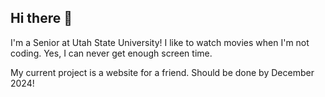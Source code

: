## Hi there 👋

I'm a Senior at Utah State University! I like to watch movies when I'm not coding. Yes, I can never get enough screen time.

My current project is a website for a friend. Should be done by December 2024!
<!--
**MitchellClove/MitchellClove** is a ✨ _special_ ✨ repository because its `README.md` (this file) appears on your GitHub profile.

Here are some ideas to get you started:

- 🔭 I’m currently working on ...
- 🌱 I’m currently learning ...
- 👯 I’m looking to collaborate on ...
- 🤔 I’m looking for help with ...
- 💬 Ask me about ...
- 📫 How to reach me: ...
- 😄 Pronouns: ...
- ⚡ Fun fact: ...
-->
